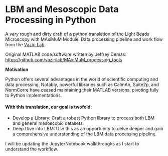 # LBM and Mesoscopic Data Processing in Python

A *very* rough and dirty draft of a python translation of the Light Beads Microscopy with MAxiMuM Module: Data processing pipeline and work flow from the [Vaziri Lab](https://vaziri.rockefeller.edu/).

Original MATLAB code/software written by Jeffrey Demas: https://github.com/vazirilab/MAxiMuM_processing_tools 

**Motivation**

Python offers several advantages in the world of scientific computing and data processing.
Notably, powerful libraries such as CaImAn, Suite2p, and NormCorre have ceased maintaining their MATLAB versions, pivoting fully to Python implementations.

#### With this translation, our goal is twofold:

- Develop a Library: Craft a robust Python library to process both LBM and general mesoscopic datasets.
- Deep Dive into LBM: Use this as an opportunity to delve deeper and gain a comprehensive understanding of the LBM data processing pipeline.

I will be updating the JupyterNotebook walkthroughs as I start to understand the workflow. 
